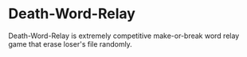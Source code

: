 # Death-Word-Relay
Death-Word-Relay is extremely competitive make-or-break word relay game that erase loser's file randomly.
